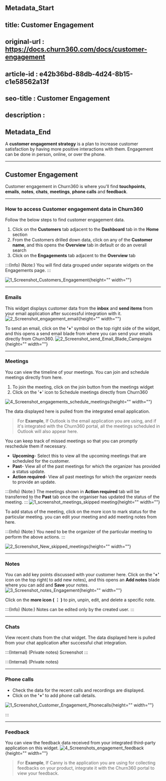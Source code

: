 ## Metadata_Start
## title: Customer Engagement
## original-url : https://docs.churn360.com/docs/customer-engagement
## article-id : e42b36bd-88db-4d24-8b15-c1e58562a13f
## seo-title : Customer Engagement
## description : 
## Metadata_End
A **customer engagement strategy** is a plan to increase customer satisfaction by having more positive interactions with them. Engagement can be done in person, online, or over the phone. 

* * *

## Customer Engagement 
Customer engagement in Churn360 is where you'll find **touchpoints**, **emails**, **notes**, **chats**, **meetings**, **phone calls** and **feedback**.

* * *

### How to access Customer engagement data in Churn360

Follow the below steps to find customer engagement data.

1. Click on the **Customers** tab adjacent to the **Dashboard** tab in the **Home** section
2. From the Customers drilled down data, click on any of the **Customer name**,  and  this opens the **Overview** tab in default or do an overall search
3. Click on the **Engagements** tab adjacent to the **Overview** tab

:::(Info) (Note:)
You will find data grouped under separate widgets on the Engagements page. 
:::

![1_Screenshot_Customers_Engagement](https://cdn.document360.io/b618a27d-7a6e-4dfb-84d1-30d3ef656644/Images/Documentation/1_Screenshot_Customers_Engagement.png){height="" width=""}


* * *

### Emails

This widget displays customer data from the **inbox** and **send items**  from your email application after successful integration with it.
![2_Screenshot_engagement_email](https://cdn.document360.io/b618a27d-7a6e-4dfb-84d1-30d3ef656644/Images/Documentation/2_Screenshot_engagement_email.png){height="" width=""}

To send an email, click on the **'+'** symbol on the top right side of the widget, and this opens a send email blade from where you can send your emails directly from Churn360.
![2_Screenshot_send_Email_Blade_Campaigns](https://cdn.document360.io/b618a27d-7a6e-4dfb-84d1-30d3ef656644/Images/Documentation/2_Screenshot_send_Email_Blade_Campaigns.png){height="" width=""}

* * *


### Meetings
You can view the timeline of your meetings. You can join and schedule meetings directly from here. 

1. To join the meeting, click on the join button from the meetings widget 
2. Click on the '**+**' icon to Schedule meetings directly from Churn360

![4_Screenshot_engagements_schedule_meetings](https://cdn.document360.io/b618a27d-7a6e-4dfb-84d1-30d3ef656644/Images/Documentation/4_Screenshot_engagements_schedule_meetings.png){height="" width=""}

The data displayed here is pulled from the integrated email application.

> For **Example**, If Outlook is the email application you are using, and if it's integrated with the Churn360 portal, all the meetings scheduled in Outlook will also appear here.



You can keep track of missed meetings so that you can promptly reschedule them if necessary.

* **Upcoming**- Select this to view all the upcoming meetings that are scheduled for the customer. 
* **Past**- View all of the past meetings for which the organizer has provided a status update.
* **Action required**- View all past meetings for which the organizer needs to provide an update.

:::(Info) (Note:)
The meetings shown in  **Action required** tab will be transferred to the **Past** tab once the organiser has updated the status of the meeting.
:::
![1_screenshot_meetings_skipped meeting](https://cdn.document360.io/b618a27d-7a6e-4dfb-84d1-30d3ef656644/Images/Documentation/1_screenshot_meetings_skipped%20meeting.png){height="" width=""} 

To add status of the meeting, click on the more icon to mark status for the particular meeting. you can edit your meeting and add meeting notes from here.

:::(Info) (Note:)
You need to be the organizer of the particular meeting to perform the above actions.
:::

![2_Screenshot_New_skipped_meetings](https://cdn.document360.io/b618a27d-7a6e-4dfb-84d1-30d3ef656644/Images/Documentation/2_Screenshot_New_skipped_meetings.png){height="" width=""}

* * *

### Notes

You can add key points discussed with your customer here. Click on the **'+'** icon on the top right( to add new notes), and this opens an **Add notes** blade where you can add and **Save** your notes.  
![3_Screenshot_notes_Engagement](https://cdn.document360.io/b618a27d-7a6e-4dfb-84d1-30d3ef656644/Images/Documentation/3_Screenshot_notes_Engagement.png){height="" width=""}

Click on the **more icon** **( ⋮ )** to pin, unpin, edit, and delete a specific note.

:::(Info) (Note:)
Notes can be edited only by the created user.
:::

* * *

### Chats 

View recent chats from the chat widget. The data displayed here is pulled from your chat application after successful chat integration.

:::(Internal) (Private notes)
Screenshot 
:::

:::(Internal) (Private notes)

* * *

### Phone calls

* Check the data for the recent calls and recordings are displayed.
* Click on the **'+'** to add phone call details.

![1_Screenshot_Customer_Engagement_Phonecalls](https://cdn.document360.io/b618a27d-7a6e-4dfb-84d1-30d3ef656644/Images/Documentation/1_Screenshot_Customer_Engagement_Phonecalls.png){height="" width=""}


:::

* * *


### Feedback
You can view the feedback data received from your integrated third-party application on this widget.
![4_Screenshots_engagement_feedback](https://cdn.document360.io/b618a27d-7a6e-4dfb-84d1-30d3ef656644/Images/Documentation/4_Screenshots_engagement_feedback.png){height="" width=""}


> For **Example**, If Canny is the application you are using for collecting feedbacks on your product, integrate it with the Churn360 portal to view your feedback.


